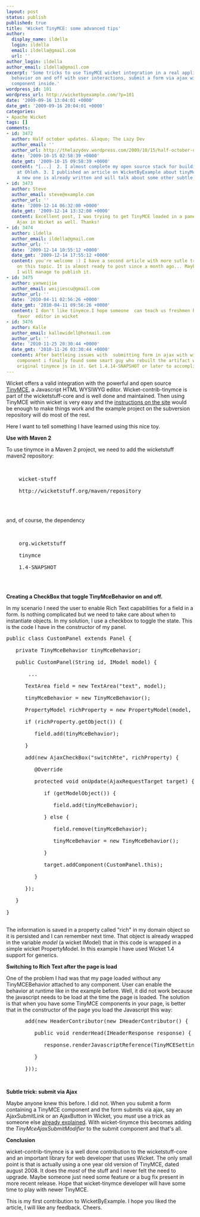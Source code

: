 ```yaml
---
layout: post
status: publish
published: true
title: 'Wicket TinyMCE: some advanced tips'
author:
  display_name: ildella
  login: ildella
  email: ildella@gmail.com
  url: ''
author_login: ildella
author_email: ildella@gmail.com
excerpt: 'Some tricks to use TinyMCE wicket integration in a real application: toggle
  behavior on and off with user interactions, submit a form via ajax with a tinyMCE
  component inside.'
wordpress_id: 101
wordpress_url: http://wicketbyexample.com/?p=101
date: '2009-09-16 13:04:01 +0000'
date_gmt: '2009-09-16 20:04:01 +0000'
categories:
- Apache Wicket
tags: []
comments:
- id: 3472
  author: Half october updates. &laquo; The Lazy Dev
  author_email: ''
  author_url: http://thelazydev.wordpress.com/2009/10/15/half-october-updates/
  date: '2009-10-15 02:58:39 +0000'
  date_gmt: '2009-10-15 09:58:39 +0000'
  content: "[...]  2. I almost complete my open source stack for building web applications
    at Ohloh. 3. I published an article on WicketByExample about tinyMce and Wicket.
    A new one is already written and will talk about some other subtle [...]"
- id: 3473
  author: Steve
  author_email: steve@example.com
  author_url: ''
  date: '2009-12-14 06:32:00 +0000'
  date_gmt: '2009-12-14 13:32:00 +0000'
  content: Excellent post, I was trying to get TinyMCE loaded in a panel loaded via
    Ajax in Wicket as well. Thanks!
- id: 3474
  author: ildella
  author_email: ildella@gmail.com
  author_url: ''
  date: '2009-12-14 10:55:12 +0000'
  date_gmt: '2009-12-14 17:55:12 +0000'
  content: you're welcome :) I have a second article with more sutle trick solved
    on this topic. It is almost ready to post since a month ago... Maybe this week
    I will manage to publish it.
- id: 3475
  author: yanweijie
  author_email: weijiescu@gmail.com
  author_url: ''
  date: '2010-04-11 02:56:26 +0000'
  date_gmt: '2010-04-11 09:56:26 +0000'
  content: I don't like tinymce.I hope someone  can teach us freshmen how to use a
    favor  editor in wicket
- id: 3476
  author: Kalle
  author_email: kallewidell@hotmail.com
  author_url: ''
  date: '2010-11-25 20:30:44 +0000'
  date_gmt: '2010-11-26 03:30:44 +0000'
  content: After battleing issues with  submitting form in ajax with wicketstuff TinyMCE
    component i finally found some smart guy who rebuilt the artifact with newest
    original tinymce js in it. Get 1.4.14-SNAPSHOT or later to accomplish this.
---
```

Wicket offers a valid integration with the powerful and open source <a href="http://tinymce.moxiecode.com/">TinyMCE</a>, a Javascript HTML WYSIWYG editor. Wicket-contrib-tinymce is part of the wicketstuff-core and is well done and maintained. Then using TinyMCE within wicket is very easy and the <a href="http://wicketstuff.org/confluence/display/STUFFWIKI/wicket-contrib-tinymce">instructions on the site</a> would be enough to make things work and the example project on the subversion repository will do most of the rest.

<a id="more"></a><a id="more-101"></a>

Here I want to tell something I have learned using this nice toy.

<strong>Use with Maven 2</strong>

To use tinymce in a Maven 2 project, we need to add the wicketstuff maven2 repository:

<pre lang="xml" colla="+">
<repository><br />
	<id>wicket-stuff</id><br />
	<url>http://wicketstuff.org/maven/repository</url><br />
</repository><br />
</pre>

and, of course, the dependency

<pre lang="xml" colla="+">
<dependency><br />
	<groupId>org.wicketstuff</groupId><br />
	<artifactId>tinymce</artifactId><br />
	<version>1.4-SNAPSHOT</version><br />
</dependency><br />
</pre>

<strong>Creating a CheckBox that toggle TinyMceBehavior on and off.</strong>

In my scenario I need the user to enable Rich Text capabilities for a field in a form. Is nothing complicated but we need to take care about when to instantiate objects. In my solution, I use a checkbox to toggle the state. This is the code I have in the constructor of my panel.

<pre lang="java" colla="+">
public class CustomPanel extends Panel {<br />
   private TinyMceBehavior tinyMceBehavior;<br />
   public CustomPanel(String id, IModel model) {<br />
       ...<br />
      TextArea field = new TextArea("text", model);<br />
      tinyMceBehavior = new TinyMceBehavior();<br />
      PropertyModel richProperty = new PropertyModel(model, "rich");<br />
      if (richProperty.getObject()) {<br />
         field.add(tinyMceBehavior);<br />
      }

      add(new AjaxCheckBox("switchRte", richProperty) {

         @Override<br />
         protected void onUpdate(AjaxRequestTarget target) {<br />
            if (getModelObject()) {<br />
               field.add(tinyMceBehavior);<br />
            } else {<br />
               field.remove(tinyMceBehavior);<br />
               tinyMceBehavior = new TinyMceBehavior();<br />
            }<br />
            target.addComponent(CustomPanel.this);<br />
         }<br />
      });<br />
   }<br />
}<br />
</pre>

The information is saved in a property called "rich" in my domain object so it is persisted and I can remember next time. That object is already wrapped in the variable <em>model</em> (a wicket IModel) that in this code is wrapped in a simple wicket PropertyModel. In this example I have used Wicket 1.4 support for generics.

<strong>Switching to Rich Text after the page is load</strong>

One of the problem I had was that my page loaded without any TinyMCEBehavior attached to any component. User can enable the behavior at runtime like in the example before. Well, it did not work because the javascript needs to be load at the time the page is loaded. The solution is that when you have some TinyMCE components in your page, is better that in the constructor of the page you load the Javascript this way:

<pre lang="java" colla="+">      add(new HeaderContributor(new IHeaderContributor() {<br />
         public void renderHead(IHeaderResponse response) {<br />
            response.renderJavascriptReference(TinyMCESettings.javaScriptReference());<br />
         }<br />
      }));</pre><br />
<strong>Subtle trick: submit via Ajax</strong>

Maybe anyone knew this before. I did not. When you submit a form containing a TinyMCE component and the form submits via ajax, say an AjaxSubmitLink or an AjaxButton in Wicket, you *must* use a trick as someone else <a href="http://dwairi.blogspot.com/2006/12/tinymce-ajax.html">already explained</a>. With wicket-tinymce this becomes adding the <em>TinyMceAjaxSubmitModifier</em> to the submit component and that's all.

<strong>Conclusion</strong>

wicket-contrib-tinymce is a well done contribution to the wicketstuff-core and an important library for web developer that uses Wicket. The only small point is that is actually using a one year old version of TinyMCE, dated august 2008. It does the *most* of the stuff and I never felt the need to upgrade. Maybe someone just need some feature or a bug fix present in more recent release. Hope that wicket-tinymce developer will have some time to play with newer TinyMCE.

This is my first contribution to WicketByExample. I hope you liked the article, I will like any feedback. Cheers.<br />
<a href="http://twitter.com/ildella" target="_blank"></a>

